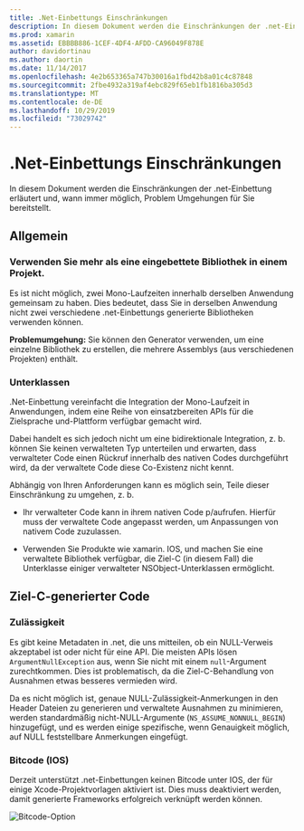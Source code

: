 ```yaml
---
title: .Net-Einbettungs Einschränkungen
description: In diesem Dokument werden die Einschränkungen der .net-Einbettung beschrieben, das Tool, mit dem .NET-Code in anderen Programmiersprachen verwendet werden kann.
ms.prod: xamarin
ms.assetid: EBBBB886-1CEF-4DF4-AFDD-CA96049F878E
author: davidortinau
ms.author: daortin
ms.date: 11/14/2017
ms.openlocfilehash: 4e2b653365a747b30016a1fbd42b8a01c4c87848
ms.sourcegitcommit: 2fbe4932a319af4ebc829f65eb1fb1816ba305d3
ms.translationtype: MT
ms.contentlocale: de-DE
ms.lasthandoff: 10/29/2019
ms.locfileid: "73029742"
---
```

# <a name="net-embedding-limitations"></a>.Net-Einbettungs Einschränkungen

In diesem Dokument werden die Einschränkungen der .net-Einbettung erläutert und, wann immer möglich, Problem Umgehungen für Sie bereitstellt.

## <a name="general"></a>Allgemein

### <a name="use-more-than-one-embedded-library-in-a-project"></a>Verwenden Sie mehr als eine eingebettete Bibliothek in einem Projekt.

Es ist nicht möglich, zwei Mono-Laufzeiten innerhalb derselben Anwendung gemeinsam zu haben. Dies bedeutet, dass Sie in derselben Anwendung nicht zwei verschiedene .net-Einbettungs generierte Bibliotheken verwenden können.

**Problemumgehung:** Sie können den Generator verwenden, um eine einzelne Bibliothek zu erstellen, die mehrere Assemblys (aus verschiedenen Projekten) enthält.

### <a name="subclassing"></a>Unterklassen

.Net-Einbettung vereinfacht die Integration der Mono-Laufzeit in Anwendungen, indem eine Reihe von einsatzbereiten APIs für die Zielsprache und-Plattform verfügbar gemacht wird.

Dabei handelt es sich jedoch nicht um eine bidirektionale Integration, z. b. können Sie keinen verwalteten Typ unterteilen und erwarten, dass verwalteter Code einen Rückruf innerhalb des nativen Codes durchgeführt wird, da der verwaltete Code diese Co-Existenz nicht kennt.

Abhängig von Ihren Anforderungen kann es möglich sein, Teile dieser Einschränkung zu umgehen, z. b.

* Ihr verwalteter Code kann in ihrem nativen Code p/aufrufen. Hierfür muss der verwaltete Code angepasst werden, um Anpassungen von nativem Code zuzulassen.

* Verwenden Sie Produkte wie xamarin. IOS, und machen Sie eine verwaltete Bibliothek verfügbar, die Ziel-C (in diesem Fall) die Unterklasse einiger verwalteter NSObject-Unterklassen ermöglicht.

## <a name="objective-c-generated-code"></a>Ziel-C-generierter Code

### <a name="nullability"></a>Zulässigkeit

Es gibt keine Metadaten in .net, die uns mitteilen, ob ein NULL-Verweis akzeptabel ist oder nicht für eine API. Die meisten APIs lösen `ArgumentNullException` aus, wenn Sie nicht mit einem `null`-Argument zurechtkommen. Dies ist problematisch, da die Ziel-C-Behandlung von Ausnahmen etwas besseres vermieden wird.

Da es nicht möglich ist, genaue NULL-Zulässigkeit-Anmerkungen in den Header Dateien zu generieren und verwaltete Ausnahmen zu minimieren, werden standardmäßig nicht-NULL-Argumente (`NS_ASSUME_NONNULL_BEGIN`) hinzugefügt, und es werden einige spezifische, wenn Genauigkeit möglich, auf NULL feststellbare Anmerkungen eingefügt.

### <a name="bitcode-ios"></a>Bitcode (IOS)

Derzeit unterstützt .net-Einbettungen keinen Bitcode unter IOS, der für einige Xcode-Projektvorlagen aktiviert ist. Dies muss deaktiviert werden, damit generierte Frameworks erfolgreich verknüpft werden können.

![Bitcode-Option](images/ios-bitcode-option.png)
